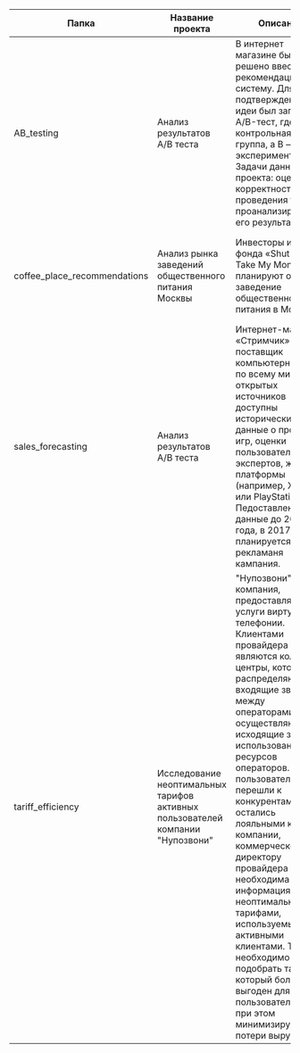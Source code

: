 | Папка | Название проекта | Описание | Инструменты |
| ----- | ---------------- | -------- | ----------- |
| AB_testing | Анализ результатов A/B теста | В интернет магазине было решено ввести рекомендационную систему. Для подтверждения идеи был запущен A/B-тест, где A — контрольная группа, а B — экспериментальная. Задачи данного проекта: оценитеь корректность проведения теста и проанализируйть его результаты. | pandas, numpy, matplotlib, pyplot, seaborn, scipy, stats, math |
| coffee_place_recommendations | Анализ рынка заведений общественного питания Москвы | Инвесторы из фонда «Shut Up and Take My Money» планируют открыть заведение общественного питания в Москве. | pandas, numpy, matplotlib, pyplot, seaborn, plotly.express, folium, graph_objects |
| sales_forecasting | Анализ результатов A/B теста | Интернет-магазин «Стримчик» - поставщик компьютерных игр по всему миру. Из открытых источников доступны исторические данные о продажах игр, оценки пользователей и экспертов, жанры и платформы (например, Xbox или PlayStation). Педоставлены данные до 2016 года, в 2017 планируется рекламаня кампания. | pandas, numpy, matplotlib, pyplot, seaborn, scipy, stats |
| tariff_efficiency | Исследование неоптимальных тарифов активных пользователей компании "Нупозвони" | "Нупозвони" - компания, предоставляющая услуги виртуальной телефонии. Клиентами провайдера являются колл-центры, которые распределяют входящие звонки между операторами и осуществляют исходящие звонки с использованием ресурсов операторов. Чтобы пользователи не перешли к конкурентам и остались лояльными к компании, коммерческому директору провайдера необходима информация с неоптимальными тарифами, используемыми активными клиентами. Также необходимо подобрать тариф, который более выгоден для пользователя, но при этом минимизирует потери выручки. | pandas, numpy, matplotlib, pyplot, seaborn, scipy, stats |

